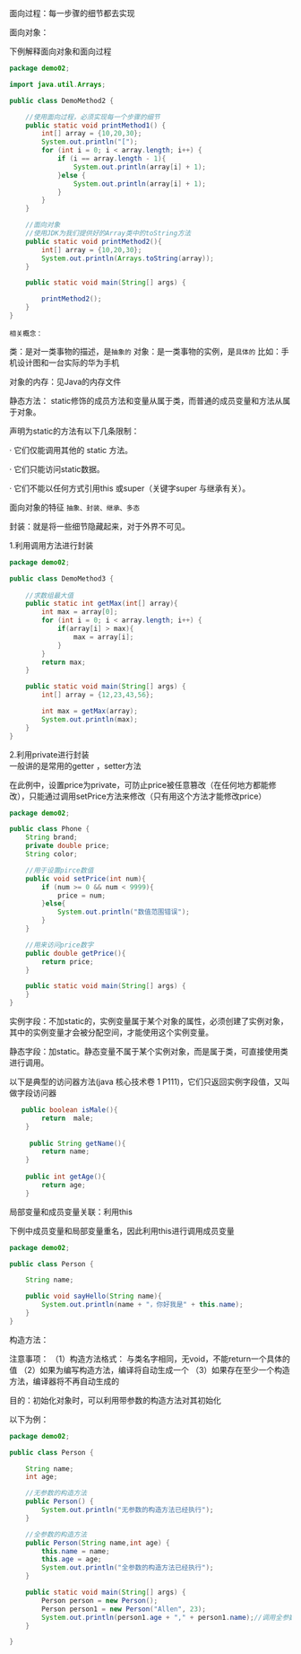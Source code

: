 面向过程：每一步骤的细节都去实现

面向对象：  

下例解释面向对象和面向过程
```java
package demo02;

import java.util.Arrays;

public class DemoMethod2 {

    //使用面向过程，必须实现每一个步骤的细节
    public static void printMethod1() {
        int[] array = {10,20,30};
        System.out.println("[");
        for (int i = 0; i < array.length; i++) {
            if (i == array.length - 1){
                System.out.println(array[i] + 1);
            }else {
                System.out.println(array[i] + 1);
            }
        }
    }

    //面向对象
    //使用JDK为我们提供好的Array类中的toString方法
    public static void printMethod2(){
        int[] array = {10,20,30};
        System.out.println(Arrays.toString(array));
    }

    public static void main(String[] args) {

        printMethod2();
    }
}
```

`相关概念：`

类：是对一类事物的描述，是`抽象的`
对象：是一类事物的实例，是`具体的`
比如：手机设计图和一台实际的华为手机

对象的内存：见Java的内存文件

静态方法： static修饰的成员方法和变量从属于类，而普通的成员变量和方法从属于对象。

声明为static的方法有以下几条限制：

· 它们仅能调用其他的 static 方法。

· 它们只能访问static数据。

· 它们不能以任何方式引用this 或super（关键字super 与继承有关）。

面向对象的特征  `抽象、封装、继承、多态`

封装：就是将一些细节隐藏起来，对于外界不可见。

1.利用调用方法进行封装
```java
package demo02;

public class DemoMethod3 {
    
    //求数组最大值
    public static int getMax(int[] array){
        int max = array[0];
        for (int i = 0; i < array.length; i++) {
            if(array[i] > max){
                max = array[i];
            }
        }
        return max;
    }

    public static void main(String[] args) {
        int[] array = {12,23,43,56};

        int max = getMax(array);
        System.out.println(max);
    }
}
```
2.利用private进行封装  
一般讲的是常用的getter ，setter方法

在此例中，设置price为private，可防止price被任意篡改（在任何地方都能修改），只能通过调用setPrice方法来修改（只有用这个方法才能修改price）
```java  
package demo02;

public class Phone {
    String brand;
    private double price;
    String color;

    //用于设置pirce数值
    public void setPrice(int num){
        if (num >= 0 && num < 9999){
            price = num;
        }else{
            System.out.println("数值范围错误");
        }
    }

    //用来访问price数字
    public double getPrice(){
        return price;
    }

    public static void main(String[] args) {
    }
}
```

实例字段：不加static的，实例变量属于某个对象的属性，必须创建了实例对象，其中的实例变量才会被分配空间，才能使用这个实例变量。

静态字段：加static。静态变量不属于某个实例对象，而是属于类，可直接使用类进行调用。

以下是典型的访问器方法(java 核心技术卷 1 P111)，它们只返回实例字段值，又叫做字段访问器
```java
   public boolean isMale(){
        return  male;
    }
    
     public String getName(){
        return name;
    }
    
    public int getAge(){
        return age;
    }
```    

局部变量和成员变量关联：利用this

下例中成员变量和局部变量重名，因此利用this进行调用成员变量
```java
package demo02;

public class Person {

    String name;

    public void sayHello(String name){
        System.out.println(name + "，你好我是" + this.name);
    }
}
```

构造方法：

注意事项：
（1）构造方法格式： 与类名字相同，无void，不能return一个具体的值
（2）如果为编写构造方法，编译将自动生成一个
（3）如果存在至少一个构造方法，编译器将不再自动生成的

目的：初始化对象时，可以利用带参数的构造方法对其初始化

以下为例：
```java
package demo02;

public class Person {

    String name;
    int age;

    //无参数的构造方法
    public Person() {
        System.out.println("无参数的构造方法已经执行");
    }

    //全参数的构造方法
    public Person(String name,int age) {
        this.name = name;
        this.age = age;
        System.out.println("全参数的构造方法已经执行");
    }

    public static void main(String[] args) {
        Person person = new Person();
        Person person1 = new Person("Allen", 23);
        System.out.println(person1.age + "," + person1.name);//调用全参数构造方法对构造的对象进行初始化
    }

}
```










